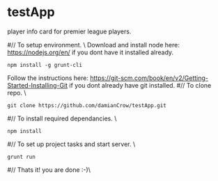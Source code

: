 # testApp
player info card for premier league players.

#// To setup environment. \\
Download and install node here: https://nodejs.org/en/ if you dont have it installed already.
```shell
npm install -g grunt-cli
```
Follow the instructions here: https://git-scm.com/book/en/v2/Getting-Started-Installing-Git if you dont already have git installed.
#// To clone repo. \\
```shell
git clone https://github.com/damianCrow/testApp.git
```
#// To install required dependancies. \\
```shell
npm install
```
#// To set up project tasks and start server. \\
```shell
grunt run
```
#// Thats it! you are done :-)\\

